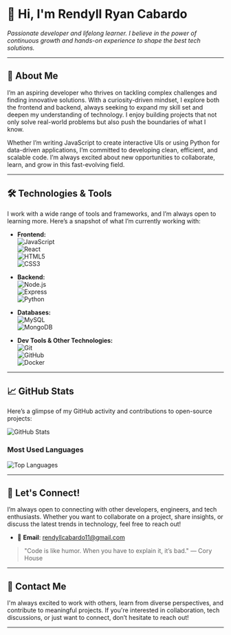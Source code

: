 # 👋 Hi, I'm **Rendyll Ryan Cabardo**  
*Passionate developer and lifelong learner. I believe in the power of continuous growth and hands-on experience to shape the best tech solutions.*

---

## 🚀 About Me  
I’m an aspiring developer who thrives on tackling complex challenges and finding innovative solutions. With a curiosity-driven mindset, I explore both the frontend and backend, always seeking to expand my skill set and deepen my understanding of technology. I enjoy building projects that not only solve real-world problems but also push the boundaries of what I know.

Whether I’m writing JavaScript to create interactive UIs or using Python for data-driven applications, I’m committed to developing clean, efficient, and scalable code. I’m always excited about new opportunities to collaborate, learn, and grow in this fast-evolving field.

---

## 🛠️ Technologies & Tools  
I work with a wide range of tools and frameworks, and I’m always open to learning more. Here’s a snapshot of what I’m currently working with:

- **Frontend:**  
  ![JavaScript](https://img.shields.io/badge/JavaScript-ES6-F7DF1E?style=flat&logo=javascript&logoColor=black)  
  ![React](https://img.shields.io/badge/React-React-61DAFB?style=flat&logo=react&logoColor=white)  
  ![HTML5](https://img.shields.io/badge/HTML5-E34F26?style=flat&logo=html5&logoColor=white)  
  ![CSS3](https://img.shields.io/badge/CSS3-1572B6?style=flat&logo=css3&logoColor=white)  

- **Backend:**  
  ![Node.js](https://img.shields.io/badge/Node.js-8CC84B?style=flat&logo=node.js&logoColor=white)  
  ![Express](https://img.shields.io/badge/Express-000000?style=flat&logo=express&logoColor=white)  
  ![Python](https://img.shields.io/badge/Python-3776AB?style=flat&logo=python&logoColor=white)  

- **Databases:**  
  ![MySQL](https://img.shields.io/badge/MySQL-4479A1?style=flat&logo=mysql&logoColor=white)  
  ![MongoDB](https://img.shields.io/badge/MongoDB-47A248?style=flat&logo=mongodb&logoColor=white)

- **Dev Tools & Other Technologies:**  
  ![Git](https://img.shields.io/badge/Git-F05032?style=flat&logo=git&logoColor=white)  
  ![GitHub](https://img.shields.io/badge/GitHub-181717?style=flat&logo=github&logoColor=white)  
  ![Docker](https://img.shields.io/badge/Docker-2496ED?style=flat&logo=docker&logoColor=white)

---

## 📈 GitHub Stats  

Here’s a glimpse of my GitHub activity and contributions to open-source projects:

![GitHub Stats](https://github-readme-stats.vercel.app/api?username=rrndxx&show_icons=true&theme=radical)

### Most Used Languages

![Top Languages](https://github-readme-stats.vercel.app/api/top-langs/?username=rrndxx&layout=compact&theme=radical)

---

## 🤝 Let's Connect!  
I’m always open to connecting with other developers, engineers, and tech enthusiasts. Whether you want to collaborate on a project, share insights, or discuss the latest trends in technology, feel free to reach out!

- 📧 **Email**: [rendyllcabardo11@gmail.com](mailto:rendyllcabardo11@gmail.com)  

> "Code is like humor. When you have to explain it, it’s bad." — Cory House

---

## 📧 Contact Me  
I'm always excited to work with others, learn from diverse perspectives, and contribute to meaningful projects. If you're interested in collaboration, tech discussions, or just want to connect, don’t hesitate to reach out!

---
